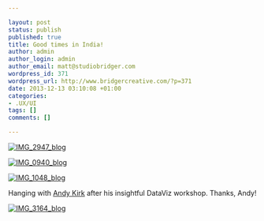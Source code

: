 ```yaml
---

layout: post
status: publish
published: true
title: Good times in India!
author: admin
author_login: admin
author_email: matt@studiobridger.com
wordpress_id: 371
wordpress_url: http://www.bridgercreative.com/?p=371
date: 2013-12-13 03:10:08 +01:00
categories:
- .UX/UI
tags: []
comments: []

---
```


[![IMG_2947_blog](http://www.bridgercreative.com/wp-content/uploads/2013/12/IMG_2947_blog.jpg)](http://www.bridgercreative.com/wp-content/uploads/2013/12/IMG_2947_blog.jpg)

[![IMG_0940_blog](http://www.bridgercreative.com/wp-content/uploads/2013/12/IMG_0940_blog.jpg)](http://www.bridgercreative.com/wp-content/uploads/2013/12/IMG_0940_blog.jpg)

[![IMG_1048_blog](http://www.bridgercreative.com/wp-content/uploads/2013/12/IMG_1048_blog.jpg)](http://www.bridgercreative.com/wp-content/uploads/2013/12/IMG_1048_blog.jpg)

Hanging with [Andy Kirk](http://www.visualisingdata.com/) after his insightful DataViz workshop. Thanks, Andy!

[![IMG_3164_blog](http://www.bridgercreative.com/wp-content/uploads/2013/12/IMG_3164_blog.jpg)](http://www.bridgercreative.com/wp-content/uploads/2013/12/IMG_3164_blog.jpg)
